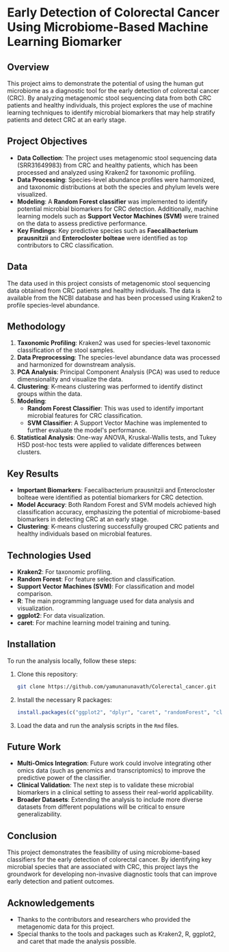 # Early Detection of Colorectal Cancer Using Microbiome-Based Machine Learning Biomarker

## Overview

This project aims to demonstrate the potential of using the human gut microbiome as a diagnostic tool for the early detection of colorectal cancer (CRC). By analyzing metagenomic stool sequencing data from both CRC patients and healthy individuals, this project explores the use of machine learning techniques to identify microbial biomarkers that may help stratify patients and detect CRC at an early stage.

## Project Objectives

- **Data Collection**: The project uses metagenomic stool sequencing data (SRR31649983) from CRC and healthy patients, which has been processed and analyzed using Kraken2 for taxonomic profiling.
- **Data Processing**: Species-level abundance profiles were harmonized, and taxonomic distributions at both the species and phylum levels were visualized.
- **Modeling**: A **Random Forest classifier** was implemented to identify potential microbial biomarkers for CRC detection. Additionally, machine learning models such as **Support Vector Machines (SVM)** were trained on the data to assess predictive performance.
- **Key Findings**: Key predictive species such as **Faecalibacterium prausnitzii** and **Enterocloster bolteae** were identified as top contributors to CRC classification.

## Data

The data used in this project consists of metagenomic stool sequencing data obtained from CRC patients and healthy individuals. The data is available from the NCBI database and has been processed using Kraken2 to profile species-level abundance.

## Methodology

1. **Taxonomic Profiling**: Kraken2 was used for species-level taxonomic classification of the stool samples.
2. **Data Preprocessing**: The species-level abundance data was processed and harmonized for downstream analysis.
3. **PCA Analysis**: Principal Component Analysis (PCA) was used to reduce dimensionality and visualize the data.
4. **Clustering**: K-means clustering was performed to identify distinct groups within the data.
5. **Modeling**:
   - **Random Forest Classifier**: This was used to identify important microbial features for CRC classification.
   - **SVM Classifier**: A Support Vector Machine was implemented to further evaluate the model's performance.
6. **Statistical Analysis**: One-way ANOVA, Kruskal-Wallis tests, and Tukey HSD post-hoc tests were applied to validate differences between clusters.

## Key Results

- **Important Biomarkers**: Faecalibacterium prausnitzii and Enterocloster bolteae were identified as potential biomarkers for CRC detection.
- **Model Accuracy**: Both Random Forest and SVM models achieved high classification accuracy, emphasizing the potential of microbiome-based biomarkers in detecting CRC at an early stage.
- **Clustering**: K-means clustering successfully grouped CRC patients and healthy individuals based on microbial features.

## Technologies Used

- **Kraken2**: For taxonomic profiling.
- **Random Forest**: For feature selection and classification.
- **Support Vector Machines (SVM)**: For classification and model comparison.
- **R**: The main programming language used for data analysis and visualization.
- **ggplot2**: For data visualization.
- **caret**: For machine learning model training and tuning.

## Installation

To run the analysis locally, follow these steps:

1. Clone this repository:
   ```bash
   git clone https://github.com/yamunanunavath/Colerectal_cancer.git
   ```

2. Install the necessary R packages:
   ```R
   install.packages(c("ggplot2", "dplyr", "caret", "randomForest", "cluster", "factoextra"))
   ```

3. Load the data and run the analysis scripts in the `Rmd` files.

## Future Work

- **Multi-Omics Integration**: Future work could involve integrating other omics data (such as genomics and transcriptomics) to improve the predictive power of the classifier.
- **Clinical Validation**: The next step is to validate these microbial biomarkers in a clinical setting to assess their real-world applicability.
- **Broader Datasets**: Extending the analysis to include more diverse datasets from different populations will be critical to ensure generalizability.

## Conclusion

This project demonstrates the feasibility of using microbiome-based classifiers for the early detection of colorectal cancer. By identifying key microbial species that are associated with CRC, this project lays the groundwork for developing non-invasive diagnostic tools that can improve early detection and patient outcomes.


## Acknowledgements

- Thanks to the contributors and researchers who provided the metagenomic data for this project.
- Special thanks to the tools and packages such as Kraken2, R, ggplot2, and caret that made the analysis possible.

